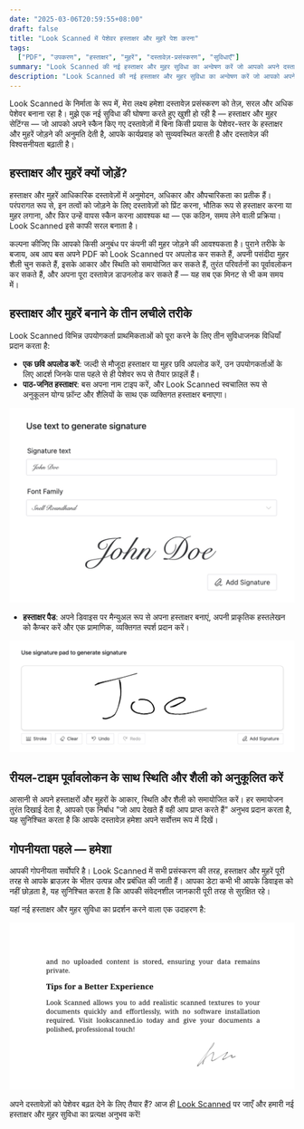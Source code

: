 ```yaml
---
date: "2025-03-06T20:59:55+08:00"
draft: false
title: "Look Scanned में पेशेवर हस्ताक्षर और मुहरें पेश करना"
tags:
  ["PDF", "उपकरण", "हस्ताक्षर", "मुहरें", "दस्तावेज़-प्रसंस्करण", "सुविधाएँ"]
summary: "Look Scanned की नई हस्ताक्षर और मुहर सुविधा का अन्वेषण करें जो आपको अपने दस्तावेज़ों में सीधे अपने ब्राउज़र में पेशेवर हस्ताक्षर और मुहरें जोड़ने की अनुमति देती है। विभिन्न हस्ताक्षर निर्माण विधियों, अनुकूलन विकल्पों और गोपनीयता-केंद्रित प्रसंस्करण के बारे में जानें।"
description: "Look Scanned की नई हस्ताक्षर और मुहर सुविधा का अन्वेषण करें जो आपको अपने दस्तावेज़ों में सीधे अपने ब्राउज़र में पेशेवर हस्ताक्षर और मुहरें जोड़ने की अनुमति देती है। विभिन्न हस्ताक्षर निर्माण विधियों, अनुकूलन विकल्पों और गोपनीयता-केंद्रित प्रसंस्करण के बारे में जानें।"
---
```


Look Scanned के निर्माता के रूप में, मेरा लक्ष्य हमेशा दस्तावेज़ प्रसंस्करण को तेज़, सरल और अधिक पेशेवर बनाना रहा है। मुझे एक नई सुविधा की घोषणा करते हुए खुशी हो रही है — हस्ताक्षर और मुहर सेटिंग्स — जो आपको अपने स्कैन किए गए दस्तावेज़ों में बिना किसी प्रयास के पेशेवर-स्तर के हस्ताक्षर और मुहरें जोड़ने की अनुमति देती है, आपके कार्यप्रवाह को सुव्यवस्थित करती है और दस्तावेज़ की विश्वसनीयता बढ़ाती है।

## हस्ताक्षर और मुहरें क्यों जोड़ें?

हस्ताक्षर और मुहरें आधिकारिक दस्तावेज़ों में अनुमोदन, अधिकार और औपचारिकता का प्रतीक हैं। परंपरागत रूप से, इन तत्वों को जोड़ने के लिए दस्तावेज़ों को प्रिंट करना, भौतिक रूप से हस्ताक्षर करना या मुहर लगाना, और फिर उन्हें वापस स्कैन करना आवश्यक था — एक कठिन, समय लेने वाली प्रक्रिया। Look Scanned इसे काफी सरल बनाता है।

कल्पना कीजिए कि आपको किसी अनुबंध पर कंपनी की मुहर जोड़ने की आवश्यकता है। पुराने तरीके के बजाय, अब आप बस अपने PDF को Look Scanned पर अपलोड कर सकते हैं, अपनी पसंदीदा मुहर शैली चुन सकते हैं, इसके आकार और स्थिति को समायोजित कर सकते हैं, तुरंत परिवर्तनों का पूर्वावलोकन कर सकते हैं, और अपना पूरा दस्तावेज़ डाउनलोड कर सकते हैं — यह सब एक मिनट से भी कम समय में।

## हस्ताक्षर और मुहरें बनाने के तीन लचीले तरीके

Look Scanned विभिन्न उपयोगकर्ता प्राथमिकताओं को पूरा करने के लिए तीन सुविधाजनक विधियाँ प्रदान करता है:

- **एक छवि अपलोड करें**: जल्दी से मौजूदा हस्ताक्षर या मुहर छवि अपलोड करें, उन उपयोगकर्ताओं के लिए आदर्श जिनके पास पहले से ही पेशेवर रूप से तैयार फ़ाइलें हैं।
- **पाठ-जनित हस्ताक्षर**: बस अपना नाम टाइप करें, और Look Scanned स्वचालित रूप से अनुकूलन योग्य फ़ॉन्ट और शैलियों के साथ एक व्यक्तिगत हस्ताक्षर बनाएगा।

![पाठ-जनित हस्ताक्षर उदाहरण](./use-text-to-generate-signature-example.webp)

- **हस्ताक्षर पैड**: अपने डिवाइस पर मैन्युअल रूप से अपना हस्ताक्षर बनाएं, अपनी प्राकृतिक हस्तलेखन को कैप्चर करें और एक प्रामाणिक, व्यक्तिगत स्पर्श प्रदान करें।

![हस्ताक्षर पैड उदाहरण](./use-signature-pad-to-generate-signature-example.webp)

## रीयल-टाइम पूर्वावलोकन के साथ स्थिति और शैली को अनुकूलित करें

आसानी से अपने हस्ताक्षरों और मुहरों के आकार, स्थिति और शैली को समायोजित करें। हर समायोजन तुरंत दिखाई देता है, आपको एक निर्बाध "जो आप देखते हैं वही आप प्राप्त करते हैं" अनुभव प्रदान करता है, यह सुनिश्चित करता है कि आपके दस्तावेज़ हमेशा अपने सर्वोत्तम रूप में दिखें।

## गोपनीयता पहले — हमेशा

आपकी गोपनीयता सर्वोपरि है। Look Scanned में सभी प्रसंस्करण की तरह, हस्ताक्षर और मुहरें पूरी तरह से आपके ब्राउज़र के भीतर उत्पन्न और प्रबंधित की जाती हैं। आपका डेटा कभी भी आपके डिवाइस को नहीं छोड़ता है, यह सुनिश्चित करता है कि आपकी संवेदनशील जानकारी पूरी तरह से सुरक्षित रहे।

यहां नई हस्ताक्षर और मुहर सुविधा का प्रदर्शन करने वाला एक उदाहरण है:

![हस्ताक्षर और मुहर उदाहरण](./signature-and-stamp-example.webp)

अपने दस्तावेज़ों को पेशेवर बढ़त देने के लिए तैयार हैं? आज ही [Look Scanned](https://lookscanned.io) पर जाएँ और हमारी नई हस्ताक्षर और मुहर सुविधा का प्रत्यक्ष अनुभव करें!
